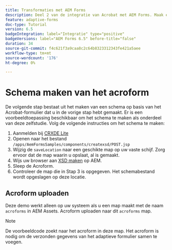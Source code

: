 ```yaml
---
title: Transformaties met AEM Forms
description: Deel 2 van de integratie van Acrobat met AEM Forms. Maak een schema van een Acrobat-formulier.
feature: adaptive-forms
doc-type: Tutorial
version: 6.5
badgeIntegration: label="Integratie" type="positive"
badgeVersions: label="AEM Forms 6.5" before-title="false"
duration: 34
source-git-commit: f4c621f3a9caa8c2c64b8323312343fe421a5aee
workflow-type: tm+mt
source-wordcount: '176'
ht-degree: 0%

---
```



# Schema maken van het acroform

De volgende stap bestaat uit het maken van een schema op basis van het Acrobat-formulier dat u in de vorige stap hebt gemaakt. Er is een voorbeeldtoepassing beschikbaar om het schema te maken als onderdeel van deze zelfstudie. Volg de volgende instructies om het schema te maken:

1. Aanmelden bij [CRXDE Lite](http://localhost:4502/crx/de)
2. Openen naar het bestand `/apps/AemFormsSamples/components/createxsd/POST.jsp`
3. Wijzig de `saveLocation` naar een geschikte map op uw vaste schijf. Zorg ervoor dat de map waarin u opslaat, al is gemaakt.
4. Wijs uw browser aan [XSD maken](http://localhost:4502/content/DocumentServices/CreateXsd.html) op AEM.
5. Sleep de Acroform.
6. Controleer de map die in Stap 3 is opgegeven. Het schemabestand wordt opgeslagen op deze locatie.

## Acroform uploaden

Deze demo werkt alleen op uw systeem als u een map maakt met de naam `acroforms` in AEM Assets. Acroform uploaden naar dit `acroforms` map.

>[!NOTE]
>
>De voorbeeldcode zoekt naar het acroform in deze map. Het acroform is nodig om de verzonden gegevens van het adaptieve formulier samen te voegen.
